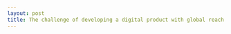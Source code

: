 ```yaml
---
layout: post
title: The challenge of developing a digital product with global reach in 15 days
---
```

